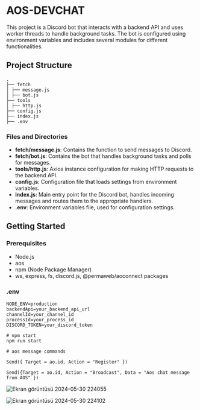 # AOS-DEVCHAT

This project is a Discord bot that interacts with a backend API and uses worker threads to handle background tasks. The bot is configured using environment variables and includes several modules for different functionalities.

## Project Structure

```
.
├── fetch
│ ├── message.js
│ ├── bot.js
├── tools
│ ├── http.js
├── config.js
├── index.js
├── .env
```

### Files and Directories

- **fetch/message.js**: Contains the function to send messages to Discord.
- **fetch/bot.js**: Contains the bot that handles background tasks and polls for messages.
- **tools/http.js**: Axios instance configuration for making HTTP requests to the backend API.
- **config.js**: Configuration file that loads settings from environment variables.
- **index.js**: Main entry point for the Discord bot, handles incoming messages and routes them to the appropriate handlers.
- **.env**: Environment variables file, used for configuration settings.

## Getting Started

### Prerequisites

- Node.js
- aos
- npm (Node Package Manager)
- ws, express, fs, discord.js, @permaweb/aoconnect packages

### .env 

```console
NODE_ENV=production
backendApi=your_backend_api_url
channelId=your_channel_id
processId=your_process_id
DISCORD_TOKEN=your_discord_token
```
```console
# npm start
npm run start

# aos message commands

Send({ Target = ao.id, Action = "Register" })

Send({Target = ao.id, Action = "Broadcast", Data = "Aos chat message from AOS" })

```


![Ekran görüntüsü 2024-05-30 224055](https://github.com/neuweltgeld/ao-quest/assets/101174090/9491fd49-d1ac-4de6-b654-bc28a0cf86ba)

![Ekran görüntüsü 2024-05-30 224102](https://github.com/neuweltgeld/ao-quest/assets/101174090/b199ddeb-c8e8-4b80-ae69-817305099193)
